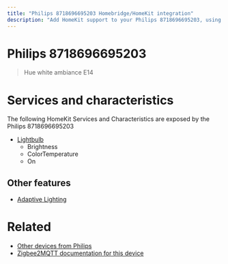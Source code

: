 ```yaml
---
title: "Philips 8718696695203 Homebridge/HomeKit integration"
description: "Add HomeKit support to your Philips 8718696695203, using Homebridge, Zigbee2MQTT and homebridge-z2m."
---
```

<!---
This file has been GENERATED using src/docgen/docgen.ts
DO NOT EDIT THIS FILE MANUALLY!
-->
# Philips 8718696695203
> Hue white ambiance E14


# Services and characteristics
The following HomeKit Services and Characteristics are exposed by
the Philips 8718696695203

* [Lightbulb](../../light.md)
  * Brightness
  * ColorTemperature
  * On


## Other features
* [Adaptive Lighting](../../light.md)


# Related
* [Other devices from Philips](../index.md#philips)
* [Zigbee2MQTT documentation for this device](https://www.zigbee2mqtt.io/devices/8718696695203.html)